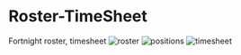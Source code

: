 # Roster-TimeSheet
Fortnight roster, timesheet
![roster](https://cloud.githubusercontent.com/assets/16180299/11646362/2e5caaec-9dc2-11e5-864d-9ab8d5cda577.jpg)
![positions](https://cloud.githubusercontent.com/assets/16180299/11646364/33fe61ac-9dc2-11e5-84e1-e901a2c185af.jpg)
![timesheet](https://cloud.githubusercontent.com/assets/16180299/11646365/38ec7ad2-9dc2-11e5-9ba0-071bcb566764.jpg)
